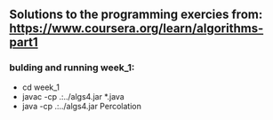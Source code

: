 ## Solutions to the programming exercies from: https://www.coursera.org/learn/algorithms-part1

### bulding and running week_1:

- cd week_1
- javac -cp .:../algs4.jar \*.java
- java -cp .:../algs4.jar Percolation
